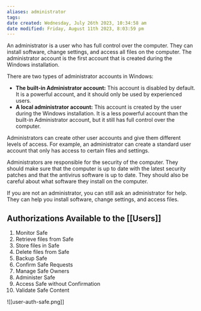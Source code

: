 ```yaml
---
aliases: administrator
tags: 
date created: Wednesday, July 26th 2023, 10:34:58 am
date modified: Friday, August 11th 2023, 8:03:59 pm
---
```

An administrator is a user who has full control over the computer. They can install software, change settings, and access all files on the computer. The administrator account is the first account that is created during the Windows installation.

There are two types of administrator accounts in Windows:

- **The built-in Administrator account:** This account is disabled by default. It is a powerful account, and it should only be used by experienced users.
- **A local administrator account:** This account is created by the user during the Windows installation. It is a less powerful account than the built-in Administrator account, but it still has full control over the computer.

Administrators can create other user accounts and give them different levels of access. For example, an administrator can create a standard user account that only has access to certain files and settings.

Administrators are responsible for the security of the computer. They should make sure that the computer is up to date with the latest security patches and that the antivirus software is up to date. They should also be careful about what software they install on the computer.

If you are not an administrator, you can still ask an administrator for help. They can help you install software, change settings, and access files.  

## Authorizations Available to the [[Users]]

1. Monitor Safe  
2. Retrieve files from Safe  
3. Store files in Safe  
4. Delete files from Safe  
5. Backup Safe  
6. Confirm Safe Requests  
7. Manage Safe Owners  
8. Administer Safe  
9. Access Safe without Confirmation 
10. Validate Safe Content

![[user-auth-safe.png]]